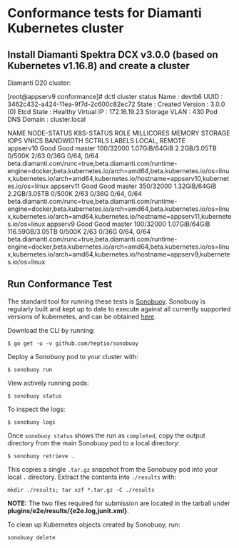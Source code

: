 # Conformance tests for Diamanti Kubernetes cluster

## Install Diamanti Spektra DCX v3.0.0 (based on Kubernetes v1.16.8) and create a cluster


Diamanti D20 cluster:

[root@appserv9 conformance]# dctl cluster status
Name           	: devtb6
UUID           	: 3462c432-a424-11ea-9f7d-2c600c82ec72
State          	: Created
Version        	: 3.0.0 (0)
Etcd State     	: Healthy
Virtual IP     	: 172.16.19.23
Storage VLAN   	: 430
Pod DNS Domain	: cluster.local

NAME        NODE-STATUS   K8S-STATUS   ROLE      MILLICORES   MEMORY          STORAGE           IOPS      VNICS     BANDWIDTH   SCTRLS          LABELS
                                                                                                                                LOCAL, REMOTE   
appserv10   Good          Good         master    100/32000    1.07GiB/64GiB   2.2GB/3.05TB      0/500K    2/63      0/36G       0/64, 0/64      beta.diamanti.com/runc=true,beta.diamanti.com/runtime-engine=docker,beta.kubernetes.io/arch=amd64,beta.kubernetes.io/os=linux,kubernetes.io/arch=amd64,kubernetes.io/hostname=appserv10,kubernetes.io/os=linux
appserv11   Good          Good         master    350/32000    1.32GiB/64GiB   2.2GB/3.05TB      0/500K    2/63      0/36G       0/64, 0/64      beta.diamanti.com/runc=true,beta.diamanti.com/runtime-engine=docker,beta.kubernetes.io/arch=amd64,beta.kubernetes.io/os=linux,kubernetes.io/arch=amd64,kubernetes.io/hostname=appserv11,kubernetes.io/os=linux
appserv9    Good          Good         master    100/32000    1.07GiB/64GiB   116.59GB/3.05TB   0/500K    2/63      0/36G       0/64, 0/64      beta.diamanti.com/runc=true,beta.diamanti.com/runtime-engine=docker,beta.kubernetes.io/arch=amd64,beta.kubernetes.io/os=linux,kubernetes.io/arch=amd64,kubernetes.io/hostname=appserv9,kubernetes.io/os=linux

## Run Conformance Test

The standard tool for running these tests is
[Sonobuoy](https://github.com/heptio/sonobuoy).  Sonobuoy is
regularly built and kept up to date to execute against all
currently supported versions of kubernetes, and can be obtained [here](https://github.com/heptio/sonobuoy/releases).

Download the CLI by running:

```
$ go get -u -v github.com/heptio/sonobuoy
```

Deploy a Sonobuoy pod to your cluster with:

```
$ sonobuoy run
```

View actively running pods:

```
$ sonobuoy status
```


To inspect the logs:

```
$ sonobuoy logs
```

Once `sonobuoy status` shows the run as `completed`, copy the output directory from the main Sonobuoy pod to
a local directory:

```
$ sonobuoy retrieve .
```

This copies a single `.tar.gz` snapshot from the Sonobuoy pod into your local
`.` directory. Extract the contents into `./results` with:

```
mkdir ./results; tar xzf *.tar.gz -C ./results
```

**NOTE:** The two files required for submission are located in the tarball under **plugins/e2e/results/{e2e.log,junit.xml}**.

To clean up Kubernetes objects created by Sonobuoy, run:

```
sonobuoy delete
```

